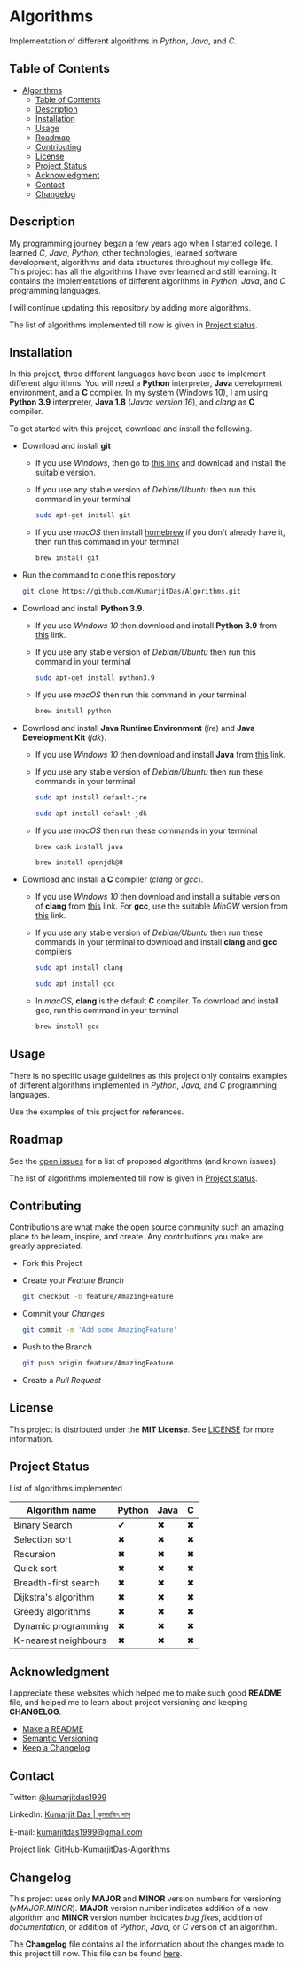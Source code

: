 # Algorithms

  Implementation of different algorithms in *Python*, *Java*, and *C*.

## Table of Contents

- [Algorithms](#algorithms)
  - [Table of Contents](#table-of-contents)
  - [Description](#description)
  - [Installation](#installation)
  - [Usage](#usage)
  - [Roadmap](#roadmap)
  - [Contributing](#contributing)
  - [License](#license)
  - [Project Status](#project-status)
  - [Acknowledgment](#acknowledgment)
  - [Contact](#contact)
  - [Changelog](#changelog)

## Description

  My programming journey began a few years ago when I started college. I
  learned *C*, *Java*, *Python*, other technologies, learned software
  development, algorithms and data structures throughout my college life. This
  project has all the algorithms I have ever learned and still learning. It
  contains the implementations of different algorithms in *Python*, *Java*, and
  *C* programming languages.

  I will continue updating this repository by adding more algorithms.

  The list of algorithms implemented till now is given in
  [Project status](#project-status).

## Installation

  In this project, three different languages have been used to implement
  different algorithms. You will need a **Python** interpreter, **Java**
  development environment, and a **C** compiler. In my system (Windows 10), I
  am using **Python 3.9** interpreter, **Java 1.8** (*Javac version 16*), and
  *clang* as **C** compiler.

  To get started with this project, download and install the following.

- Download and install **git**
  - If you use *Windows*, then go to [this link](https://git-scm.com/downloads)
    and download and install the suitable version.
  - If you use any stable version of *Debian/Ubuntu* then run this command in
    your terminal

    ```sh
    sudo apt-get install git
    ```

  - If you use *macOS* then install [homebrew](https://brew.sh/) if you don't
    already have it, then run this command in your terminal

    ```sh
    brew install git
    ```

- Run the command to clone this repository

  ```sh
  git clone https://github.com/KumarjitDas/Algorithms.git
  ```

- Download and install **Python 3.9**.
  - If you use *Windows 10* then download and install **Python 3.9** from
    [this](https://www.python.org/downloads/windows/) link.
  - If you use any stable version of *Debian/Ubuntu* then run this command in
    your terminal

    ```sh
    sudo apt-get install python3.9
    ```

  - If you use *macOS* then run this command in your terminal

    ```sh
    brew install python
    ```

- Download and install **Java Runtime Environment** (*jre*) and
  **Java Development Kit** (*jdk*).
  - If you use *Windows 10* then download and install **Java** from
    [this](https://www.java.com/en/download/) link.
  - If you use any stable version of *Debian/Ubuntu* then run these commands in
    your terminal

    ```sh
    sudo apt install default-jre
    ```

    ```sh
    sudo apt install default-jdk
    ```

  - If you use *macOS* then run these commands in your terminal

    ```sh
    brew cask install java
    ```

    ```sh
    brew install openjdk@8
    ```

- Download and install a **C** compiler (*clang* or *gcc*).
  - If you use *Windows 10* then download and install a suitable version of
    **clang** from [this](https://releases.llvm.org/download.html) link. For
    **gcc**, use the suitable *MinGW* version from
    [this](http://mingw-w64.org/doku.php/download) link.
  - If you use any stable version of *Debian/Ubuntu* then run these commands in
    your terminal to download and install **clang** and **gcc** compilers

    ```sh
    sudo apt install clang
    ```

    ```sh
    sudo apt install gcc
    ```

  - In *macOS*, **clang** is the default **C** compiler. To download and
    install gcc, run this command in your terminal

    ```sh
    brew install gcc
    ```

## Usage

  There is no specific usage guidelines as this project only contains examples
  of different algorithms implemented in *Python*, *Java*, and *C* programming
  languages.

  Use the examples of this project for references.

## Roadmap

  See the [open issues](https://github.com/KumarjitDas/Algorithms/issues) for a
  list of proposed algorithms (and known issues).

  The list of algorithms implemented till now is given in
  [Project status](#project-status).

## Contributing

  Contributions are what make the open source community such an amazing place
  to be learn, inspire, and create. Any contributions you make are greatly
  appreciated.

- Fork this Project
- Create your *Feature Branch*

  ```sh
  git checkout -b feature/AmazingFeature
  ```

- Commit your *Changes*

  ```sh
  git commit -m 'Add some AmazingFeature'
  ```

- Push to the Branch

  ```sh
  git push origin feature/AmazingFeature
  ```

- Create a *Pull Request*

## License

  This project is distributed under the **MIT License**. See [LICENSE](LICENSE)
  for more information.

## Project Status

  List of algorithms implemented

  <!-- implemented: ✔, not implemented: ✖ -->
  | Algorithm name       | Python | Java  | C   |
  | -------------------- | ------ | ----  | --- |
  | Binary Search        | ✔      | ✖    | ✖   |
  | Selection sort       | ✖      | ✖    | ✖   |
  | Recursion            | ✖      | ✖    | ✖   |
  | Quick sort           | ✖      | ✖    | ✖   |
  | Breadth-first search | ✖      | ✖    | ✖   |
  | Dijkstra's algorithm | ✖      | ✖    | ✖   |
  | Greedy algorithms    | ✖      | ✖    | ✖   |
  | Dynamic programming  | ✖      | ✖    | ✖   |
  | K-nearest neighbours | ✖      | ✖    | ✖   |

## Acknowledgment

  I appreciate these websites which helped me to make such good **README**
  file, and helped me to learn about project versioning and keeping
  **CHANGELOG**.

- [Make a README](https://www.makeareadme.com/)
- [Semantic Versioning](https://semver.org/spec/v2.0.0.html)
- [Keep a Changelog](https://keepachangelog.com/en/1.0.0/)

## Contact

  Twitter: [@kumarjitdas1999](https://twitter.com/kumarjitdas1999)

  LinkedIn:
  [Kumarjit Das | কুমারজিৎ দাস](https://www.linkedin.com/in/kumarjit-das/)

  E-mail: [kumarjitdas1999@gmail.com](kumarjitdas1999@gmail.com)

  Project link:
  [GitHub-KumarjitDas-Algorithms](https://github.com/KumarjitDas/Algorithms/)

## Changelog

  This project uses only **MAJOR** and **MINOR** version numbers for versioning
  (v*MAJOR.MINOR*). **MAJOR** version number indicates addition of a new
  algorithm and **MINOR** version number indicates *bug fixes*, addition of
  *documentation*, or addition of *Python*, *Java*, or *C* version of an
  algorithm.

  The **Changelog** file contains all the information about the changes made to
  this project till now. This file can be found [here](CHANGELOG.md).
